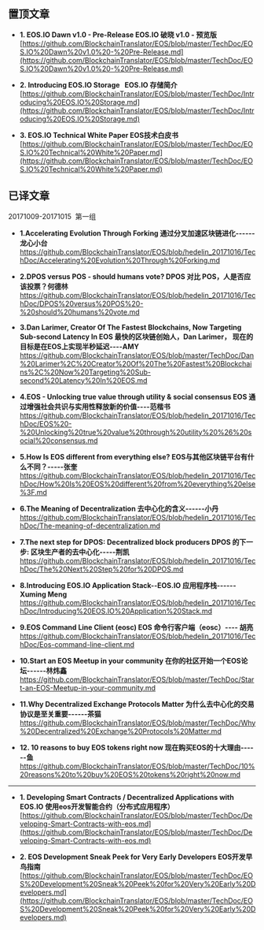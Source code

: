 
置顶文章
-------------------------------

- **1. EOS.IO Dawn v1.0 - Pre-Release    EOS.IO 破晓 v1.0 - 预览版**  
[https://github.com/BlockchainTranslator/EOS/blob/master/TechDoc/EOS.IO%20Dawn%20v1.0%20-%20Pre-Release.md](https://github.com/BlockchainTranslator/EOS/blob/master/TechDoc/EOS.IO%20Dawn%20v1.0%20-%20Pre-Release.md)

- **2. Introducing EOS.IO Storage    EOS.IO 存储简介**  
[https://github.com/BlockchainTranslator/EOS/blob/master/TechDoc/Introducing%20EOS.IO%20Storage.md](https://github.com/BlockchainTranslator/EOS/blob/master/TechDoc/Introducing%20EOS.IO%20Storage.md)

- **3. EOS.IO Technical White Paper EOS技术白皮书**  
[https://github.com/BlockchainTranslator/EOS/blob/master/TechDoc/EOS.IO%20Technical%20White%20Paper.md](https://github.com/BlockchainTranslator/EOS/blob/master/TechDoc/EOS.IO%20Technical%20White%20Paper.md)

已译文章
----------------------------------------

20171009-20171015  第一组

- **1.Accelerating Evolution Through Forking 通过分叉加速区块链进化------龙心小台**
https://github.com/BlockchainTranslator/EOS/blob/hedelin_20171016/TechDoc/Accelerating%20Evolution%20Through%20Forking.md

- **2.DPOS versus POS - should humans vote? DPOS 对比 POS，人是否应该投票？何德林**
https://github.com/BlockchainTranslator/EOS/blob/hedelin_20171016/TechDoc/DPOS%20versus%20POS%20-%20should%20humans%20vote.md

- **3.Dan Larimer, Creator Of The Fastest Blockchains, Now Targeting Sub-second Latency In EOS 最快的区块链创始人，Dan Larimer， 现在的目标是在EOS上实现半秒延迟----AMY**
https://github.com/BlockchainTranslator/EOS/blob/master/TechDoc/Dan%20Larimer%2C%20Creator%20Of%20The%20Fastest%20Blockchains%2C%20Now%20Targeting%20Sub-second%20Latency%20In%20EOS.md

- **4.EOS - Unlocking true value through utility & social consensus EOS 通过增强社会共识与实用性释放新的价值----范楷书**
https://github.com/BlockchainTranslator/EOS/blob/hedelin_20171016/TechDoc/EOS%20-%20Unlocking%20true%20value%20through%20utility%20%26%20social%20consensus.md

- **5.How Is EOS different from everything else?  EOS与其他区块链平台有什么不同？-----张奎**
https://github.com/BlockchainTranslator/EOS/blob/hedelin_20171016/TechDoc/How%20Is%20EOS%20different%20from%20everything%20else%3F.md

- **6.The Meaning of Decentralization  去中心化的含义------小丹**
https://github.com/BlockchainTranslator/EOS/blob/hedelin_20171016/TechDoc/The-meaning-of-decentralization.md

- **7.The next step for DPOS: Decentralized block producers  DPOS 的下一步: 区块生产者的去中心化-----荆凯**
https://github.com/BlockchainTranslator/EOS/blob/hedelin_20171016/TechDoc/The%20Next%20Step%20for%20DPOS.md

- **8.Introducing EOS.IO Application Stack--EOS.IO 应用程序栈------ Xuming Meng**
https://github.com/BlockchainTranslator/EOS/blob/hedelin_20171016/TechDoc/Introducing%20EOS.IO%20Application%20Stack.md

- **9.EOS Command Line Client (eosc) EOS 命令行客户端（eosc）---- 胡亮**
https://github.com/BlockchainTranslator/EOS/blob/hedelin_20171016/TechDoc/Eos-command-line-client.md

- **10.Start an EOS Meetup in your community 在你的社区开始一个EOS论坛------林炜鑫**
https://github.com/BlockchainTranslator/EOS/blob/master/TechDoc/Start-an-EOS-Meetup-in-your-community.md

- **11.Why Decentralized Exchange Protocols Matter 为什么去中心化的交易协议是至关重要------茶猫**
https://github.com/BlockchainTranslator/EOS/blob/master/TechDoc/Why%20Decentralized%20Exchange%20Protocols%20Matter.md

- **12. 10 reasons to buy EOS tokens right now 现在购买EOS的十大理由------鱼**
https://github.com/BlockchainTranslator/EOS/blob/master/TechDoc/10%20reasons%20to%20buy%20EOS%20tokens%20right%20now.md

-------------------------------
- **1. Developing Smart Contracts / Decentralized Applications with EOS.IO 使用eos开发智能合约（分布式应用程序）**  
[https://github.com/BlockchainTranslator/EOS/blob/master/TechDoc/Developing-Smart-Contracts-with-eos.md](https://github.com/BlockchainTranslator/EOS/blob/master/TechDoc/Developing-Smart-Contracts-with-eos.md)

- **2. EOS Development Sneak Peek for Very Early Developers EOS开发早鸟指南**  
[https://github.com/BlockchainTranslator/EOS/blob/master/TechDoc/EOS%20Development%20Sneak%20Peek%20for%20Very%20Early%20Developers.md](https://github.com/BlockchainTranslator/EOS/blob/master/TechDoc/EOS%20Development%20Sneak%20Peek%20for%20Very%20Early%20Developers.md)

